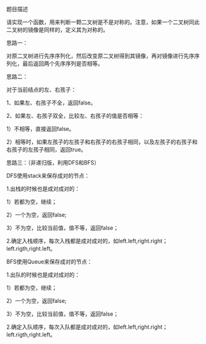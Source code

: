 题目描述

请实现一个函数，用来判断一颗二叉树是不是对称的。注意，如果一个二叉树同此二叉树的镜像是同样的，定义其为对称的。

思路一：

对原二叉树进行先序序列化，然后改变原二叉树得到其镜像，再对镜像进行先序序列化，最后返回两个先序序列是否相等。

思路二：

对于当前结点的左、右孩子：

1、如果左、右孩子不全，返回false。

2、如果左、右孩子双全，比较左、右孩子的值是否相等：

1）不相等，直接返回false。

2）相等时，如果左孩子的左孩子和右孩子的右孩子相同，以及左孩子的右孩子和右孩子的左孩子相同，返回true。

思路三：（非递归版，利用DFS和BFS）

DFS使用stack来保存成对的节点：

1.出栈的时候也是成对成对的：

1）若都为空，继续；

2）一个为空，返回false;

3）不为空，比较当前值，值不等，返回false；

2.确定入栈顺序，每次入栈都是成对成对的，如left.left,right.right；left.rigth,right.left。

BFS使用Queue来保存成对的节点：

1.出队的时候也是成对成对的：

1）若都为空，继续；

2）一个为空，返回false;

3）不为空，比较当前值，值不等，返回false；

2.确定入队顺序，每次入队都是成对成对的，如left.left,right.right；left.rigth,right.left。

